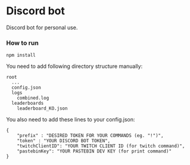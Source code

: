 # Discord bot

Discord bot for personal use.

### How to run

```npm install```

You need to add following directory structure manually:
```
root
  ...
  config.json
  logs
    combined.log
  leaderboards
    leaderboard_KO.json
```

You also need to add these lines to your config.json:
```
{
    "prefix" : "DESIRED TOKEN FOR YOUR COMMANDS (eg. "!")",
    "token" : "YOUR DISCORD BOT TOKEN",
    "twitchClientID": "YOUR TWITCH CLIENT ID (for twitch command)",
    "pastebinKey": "YOUR PASTEBIN DEV KEY (for print command)"
}
```

